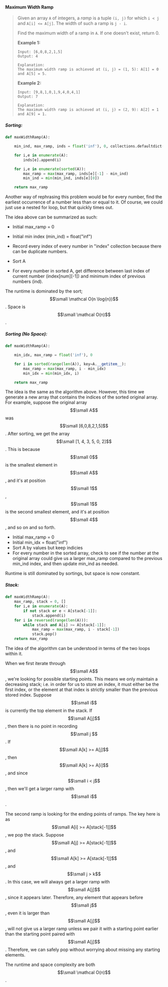 #### Maximum Width Ramp

> Given an array `A` of integers, a _ramp_ is a tuple `(i, j)` for which `i < j` and `A[i] <= A[j]`.  The width of such a ramp is `j - i`.
>
> Find the maximum width of a ramp in `A`.  If one doesn't exist, return 0.
>
> **Example 1:**
>
> ```
> Input: [6,0,8,2,1,5]
> Output: 4
>
> Explanation: 
> The maximum width ramp is achieved at (i, j) = (1, 5): A[1] = 0 and A[5] = 5.
> ```
>
> **Example 2:**
>
> ```
> Input: [9,8,1,0,1,9,4,0,4,1]
> Output: 7
>
> Explanation: 
> The maximum width ramp is achieved at (i, j) = (2, 9): A[2] = 1 and A[9] = 1.
> ```

##### Sorting:

```py
def maxWidthRamp(A):

    min_ind, max_ramp, inds = float('inf'), 0, collections.defaultdict(list)

    for i,e in enumerate(A):
        inds[e].append(i)

    for i,e in enumerate(sorted(A)):
        max_ramp = max(max_ramp, inds[e][-1] - min_ind)
        min_ind = min(min_ind, inds[e][0])

    return max_ramp
```

Another way of rephrasing this problem would be for every number, find the earliest occurrence of a number less than or equal to it. Of course, we could just use a nested for loop, but that quickly times out.

The idea above can be summarized as such:

* Initial max\_ramp = 0
* Initial min index \(min\_ind\) = float\("inf"\)

* Record every index of every number in "index" collection because there can be duplicate numbers.

* Sort A

* For every number in sorted A, get difference between last index of current number \(index\[num\]\[-1\]\) and minimum index of previous numbers \(ind\).

The runtime is dominated by the sort; $$\small \mathcal O(n \log{n})$$. Space is $$\small \mathcal O(n)$$.

##### Sorting \(No Space\):

```py
def maxWidthRamp(A):

    min_idx, max_ramp = float('inf'), 0

    for i in sorted(range(len(A)), key=A.__getitem__):
        max_ramp = max(max_ramp, i - min_idx)
        min_idx = min(min_idx, i)

    return max_ramp
```

The idea is the same as the algorithm above. However, this time we generate a new array that contains the indices of the sorted original array. For example, suppose the original array $$\small A$$ was $$\small [6,0,8,2,1,5]$$. After sorting, we get the array $$\small [1, 4, 3, 5, 0, 2]$$.  This is because $$\small 0$$ is the smallest element in $$\small A$$, and it's at position $$\small 1$$, $$\small 1$$ is the second smallest element, and it's at position $$\small 4$$, and so on and so forth.

* Initial max\_ramp = 0
* Initial min\_idx = float\("inf"\)
* Sort A by values but keep indicies
* For every number in the sorted array, check to see if the number at the original array could give us a larger max\_ramp compared to the previous min\_ind index, and then update min\_ind as needed.

Runtime is still dominated by sortings, but space is now constant.

##### Stack:

```py
def maxWidthRamp(A):
    max_ramp, stack = 0, []
    for i,e in enumerate(A):
        if not stack or e < A[stack[-1]]:
            stack.append(i)
    for i in reversed(range(len(A))):
        while stack and A[i] >= A[stack[-1]]:
            max_ramp = max(max_ramp, i - stack[-1])
            stack.pop()
    return max_ramp
```

The idea of the algorithm can be understood in terms of the two loops within it.

When we first iterate through $$\small A$$, we're looking for possible starting points. This means we only maintain a decreasing stack; i.e. in order for us to store an index, it must either be the first index, or the element at that index is strictly smaller than the previous stored index. Suppose $$\small i$$ is currently the top element in the stack. If $$\small A[j]$$, then there is no point in recording $$\small j $$. If $$\small A[k] >= A[j]$$, then $$\small A[k] >= A[i]$$, and since $$\small i < j$$, then we'll get a larger ramp with $$\small i$$.

The second ramp is looking for the ending points of ramps. The key here is as $$\small A[i] >= A[stack[-1]]$$, we pop the stack. Suppose $$\small A[j] >= A[stack[-1]]$$, and $$\small A[k] >= A[stack[-1]]$$, and $$\small j > k$$. In this case, we will always get a larger ramp with $$\small A[j]$$, since it appears later. Therefore, any element that appears before $$\small j$$, even it is larger than $$\small A[j]$$, will not give us a larger ramp unless we pair it with a starting point earlier than the starting point paired with $$\small A[j]$$. Therefore, we can safely pop without worrying about missing any starting elements. 

The runtime and space complexity are both $$\small \mathcal O(n)$$.

